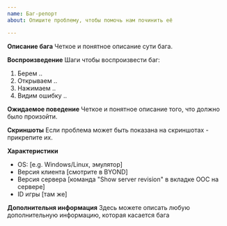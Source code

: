 ```yaml
---
name: Баг-репорт
about: Опишите проблему, чтобы помочь нам починить её

---
```


**Описание бага**
Четкое и понятное описание сути бага.

**Воспроизведение**
Шаги чтобы воспроизвести баг:
1. Берем ..
2. Открываем ..
3. Нажимаем ..
4. Видим ошибку ..

**Ожидаемое поведение**
Четкое и понятное описание того, что должно было произойти.

**Скриншоты**
Если проблема может быть показана на скриншотах - прикрепите их.

**Характеристики**
 - OS: [e.g. Windows/Linux, эмулятор] 
 - Версия клиента [смотрите в BYOND]
 - Версия сервера [команда "Show server revision" в вкладке ООС на сервере]
 - ID игры [там же]

**Дополнительня информация**
Здесь можете описать любую дополнительную информацию, которая касается бага
